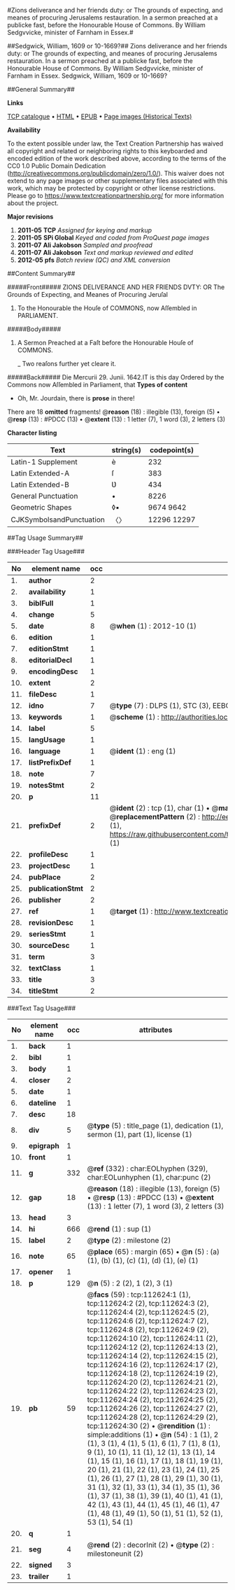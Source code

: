 #Zions deliverance and her friends duty: or The grounds of expecting, and meanes of procuring Jerusalems restauration. In a sermon preached at a publicke fast, before the Honourable House of Commons. By William Sedgvvicke, minister of Farnham in Essex.#

##Sedgwick, William, 1609 or 10-1669?##
Zions deliverance and her friends duty: or The grounds of expecting, and meanes of procuring Jerusalems restauration. In a sermon preached at a publicke fast, before the Honourable House of Commons. By William Sedgvvicke, minister of Farnham in Essex.
Sedgwick, William, 1609 or 10-1669?

##General Summary##

**Links**

[TCP catalogue](http://www.ota.ox.ac.uk/tcp/)  • 
[HTML](http://tei.it.ox.ac.uk/tcp/Texts-HTML/free/A92/A92869.html)  • 
[EPUB](http://tei.it.ox.ac.uk/tcp/Texts-EPUB/free/A92/A92869.epub) • 
[Page images (Historical Texts)](https://historicaltexts.jisc.ac.uk/eebo-99860503e)

**Availability**

To the extent possible under law, the Text Creation Partnership has waived all copyright and related or neighboring rights to this keyboarded and encoded edition of the work described above, according to the terms of the CC0 1.0 Public Domain Dedication (http://creativecommons.org/publicdomain/zero/1.0/). This waiver does not extend to any page images or other supplementary files associated with this work, which may be protected by copyright or other license restrictions. Please go to https://www.textcreationpartnership.org/ for more information about the project.

**Major revisions**

1. __2011-05__ __TCP__ *Assigned for keying and markup*
1. __2011-05__ __SPi Global__ *Keyed and coded from ProQuest page images*
1. __2011-07__ __Ali Jakobson__ *Sampled and proofread*
1. __2011-07__ __Ali Jakobson__ *Text and markup reviewed and edited*
1. __2012-05__ __pfs__ *Batch review (QC) and XML conversion*

##Content Summary##

#####Front#####
ZIONS DELIVERANCE AND HER FRIENDS DVTY: OR The Grounds of Expecting, and Meanes of Procuring Jeruſal
1. To the Honourable the Houſe of COMMONS, now Aſſembled in PARLIAMENT.

#####Body#####

1. A Sermon Preached at a Faſt before the Honourable Houſe of COMMONS.

    _ Two reaſons further yet cleare it.

#####Back#####
Die Mercurii 29. Junii. 1642.IT is this day Ordered by the Commons now Aſſembled in Parliament, that
**Types of content**

  * Oh, Mr. Jourdain, there is **prose** in there!

There are 18 **omitted** fragments! 
 @__reason__ (18) : illegible (13), foreign (5)  •  @__resp__ (13) : #PDCC (13)  •  @__extent__ (13) : 1 letter (7), 1 word (3), 2 letters (3)

**Character listing**


|Text|string(s)|codepoint(s)|
|---|---|---|
|Latin-1 Supplement|è|232|
|Latin Extended-A|ſ|383|
|Latin Extended-B|Ʋ|434|
|General Punctuation|•|8226|
|Geometric Shapes|◊▪|9674 9642|
|CJKSymbolsandPunctuation|〈〉|12296 12297|

##Tag Usage Summary##

###Header Tag Usage###

|No|element name|occ|attributes|
|---|---|---|---|
|1.|__author__|2||
|2.|__availability__|1||
|3.|__biblFull__|1||
|4.|__change__|5||
|5.|__date__|8| @__when__ (1) : 2012-10 (1)|
|6.|__edition__|1||
|7.|__editionStmt__|1||
|8.|__editorialDecl__|1||
|9.|__encodingDesc__|1||
|10.|__extent__|2||
|11.|__fileDesc__|1||
|12.|__idno__|7| @__type__ (7) : DLPS (1), STC (3), EEBO-CITATION (1), PROQUEST (1), VID (1)|
|13.|__keywords__|1| @__scheme__ (1) : http://authorities.loc.gov/ (1)|
|14.|__label__|5||
|15.|__langUsage__|1||
|16.|__language__|1| @__ident__ (1) : eng (1)|
|17.|__listPrefixDef__|1||
|18.|__note__|7||
|19.|__notesStmt__|2||
|20.|__p__|11||
|21.|__prefixDef__|2| @__ident__ (2) : tcp (1), char (1)  •  @__matchPattern__ (2) : ([0-9\-]+):([0-9IVX]+) (1), (.+) (1)  •  @__replacementPattern__ (2) : http://eebo.chadwyck.com/downloadtiff?vid=$1&page=$2 (1), https://raw.githubusercontent.com/textcreationpartnership/Texts/master/tcpchars.xml#$1 (1)|
|22.|__profileDesc__|1||
|23.|__projectDesc__|1||
|24.|__pubPlace__|2||
|25.|__publicationStmt__|2||
|26.|__publisher__|2||
|27.|__ref__|1| @__target__ (1) : http://www.textcreationpartnership.org/docs/. (1)|
|28.|__revisionDesc__|1||
|29.|__seriesStmt__|1||
|30.|__sourceDesc__|1||
|31.|__term__|3||
|32.|__textClass__|1||
|33.|__title__|3||
|34.|__titleStmt__|2||


###Text Tag Usage###

|No|element name|occ|attributes|
|---|---|---|---|
|1.|__back__|1||
|2.|__bibl__|1||
|3.|__body__|1||
|4.|__closer__|2||
|5.|__date__|1||
|6.|__dateline__|1||
|7.|__desc__|18||
|8.|__div__|5| @__type__ (5) : title_page (1), dedication (1), sermon (1), part (1), license (1)|
|9.|__epigraph__|1||
|10.|__front__|1||
|11.|__g__|332| @__ref__ (332) : char:EOLhyphen (329), char:EOLunhyphen (1), char:punc (2)|
|12.|__gap__|18| @__reason__ (18) : illegible (13), foreign (5)  •  @__resp__ (13) : #PDCC (13)  •  @__extent__ (13) : 1 letter (7), 1 word (3), 2 letters (3)|
|13.|__head__|3||
|14.|__hi__|666| @__rend__ (1) : sup (1)|
|15.|__label__|2| @__type__ (2) : milestone (2)|
|16.|__note__|65| @__place__ (65) : margin (65)  •  @__n__ (5) : (a) (1), (b) (1), (c) (1), (d) (1), (e) (1)|
|17.|__opener__|1||
|18.|__p__|129| @__n__ (5) : 2 (2), 1 (2), 3 (1)|
|19.|__pb__|59| @__facs__ (59) : tcp:112624:1 (1), tcp:112624:2 (2), tcp:112624:3 (2), tcp:112624:4 (2), tcp:112624:5 (2), tcp:112624:6 (2), tcp:112624:7 (2), tcp:112624:8 (2), tcp:112624:9 (2), tcp:112624:10 (2), tcp:112624:11 (2), tcp:112624:12 (2), tcp:112624:13 (2), tcp:112624:14 (2), tcp:112624:15 (2), tcp:112624:16 (2), tcp:112624:17 (2), tcp:112624:18 (2), tcp:112624:19 (2), tcp:112624:20 (2), tcp:112624:21 (2), tcp:112624:22 (2), tcp:112624:23 (2), tcp:112624:24 (2), tcp:112624:25 (2), tcp:112624:26 (2), tcp:112624:27 (2), tcp:112624:28 (2), tcp:112624:29 (2), tcp:112624:30 (2)  •  @__rendition__ (1) : simple:additions (1)  •  @__n__ (54) : 1 (1), 2 (1), 3 (1), 4 (1), 5 (1), 6 (1), 7 (1), 8 (1), 9 (1), 10 (1), 11 (1), 12 (1), 13 (1), 14 (1), 15 (1), 16 (1), 17 (1), 18 (1), 19 (1), 20 (1), 21 (1), 22 (1), 23 (1), 24 (1), 25 (1), 26 (1), 27 (1), 28 (1), 29 (1), 30 (1), 31 (1), 32 (1), 33 (1), 34 (1), 35 (1), 36 (1), 37 (1), 38 (1), 39 (1), 40 (1), 41 (1), 42 (1), 43 (1), 44 (1), 45 (1), 46 (1), 47 (1), 48 (1), 49 (1), 50 (1), 51 (1), 52 (1), 53 (1), 54 (1)|
|20.|__q__|1||
|21.|__seg__|4| @__rend__ (2) : decorInit (2)  •  @__type__ (2) : milestoneunit (2)|
|22.|__signed__|3||
|23.|__trailer__|1||
